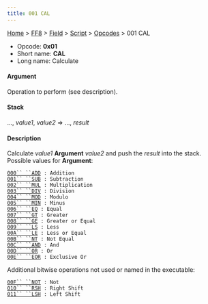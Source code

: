 ```yaml
---
title: 001 CAL
---
```


[Home](/ff7-flat-wiki/Main%20Page.md) > [FF8](/ff7-flat-wiki/FF8.md) > [Field](/ff7-flat-wiki/FF8/Field.md) > [Script](/ff7-flat-wiki/FF8/Field/Script.md) > [Opcodes](/ff7-flat-wiki/FF8/Field/Script/Opcodes.md) > 001 CAL

-   Opcode: **0x01**
-   Short name: **CAL**
-   Long name: Calculate

#### Argument

Operation to perform (see description).

#### Stack

..., *value1*, *value2* =&gt; ..., *result*

#### Description

Calculate *value1* **Argument** *value2* and push the *result* into the
stack. Possible values for **Argument**:

[`000`` ``ADD`][]` : Addition`  
[`001`` ``SUB`][]` : Subtraction`  
[`002`` ``MUL`][]` : Multiplication`  
[`003`` ``DIV`][]` : Division`  
[`004`` ``MOD`][]` : Modulo`  
[`005`` ``MIN`][]` : Minus`  
[`006`` ``EQ`][]` : Equal`  
[`007`` ``GT`][]` : Greater`  
[`008`` ``GE`][]` : Greater or Equal`  
[`009`` ``LS`][]` : Less`  
[`00A`` ``LE`][]` : Less or Equal`  
[`00B`` ``NT`][]` : Not Equal`  
[`00C`` ``AND`][]` : And`  
[`00D`` ``OR`][]` : Or`  
[`00E`` ``EOR`][]` : Exclusive Or`

Additional bitwise operations not used or named in the executable:

[`00F`` ``NOT`][]` : Not`  
[`010`` ``RSH`][]` : Right Shift`  
[`011`` ``LSH`][]` : Left Shift`

  [`000`` ``ADD`]: /ff7-flat-wiki/FF8/Field/Script/Opcodes/001%20CAL/000%20ADD.md "wikilink"
  [`001`` ``SUB`]: /ff7-flat-wiki/FF8/Field/Script/Opcodes/001%20CAL/001%20SUB.md "wikilink"
  [`002`` ``MUL`]: /ff7-flat-wiki/FF8/Field/Script/Opcodes/001%20CAL/002%20MUL.md "wikilink"
  [`003`` ``DIV`]: /ff7-flat-wiki/FF8/Field/Script/Opcodes/001%20CAL/003%20DIV.md "wikilink"
  [`004`` ``MOD`]: /ff7-flat-wiki/FF8/Field/Script/Opcodes/001%20CAL/004%20MOD.md "wikilink"
  [`005`` ``MIN`]: /ff7-flat-wiki/FF8/Field/Script/Opcodes/001%20CAL/005%20MIN.md "wikilink"
  [`006`` ``EQ`]: /ff7-flat-wiki/FF8/Field/Script/Opcodes/001%20CAL/006%20EQ.md "wikilink"
  [`007`` ``GT`]: /ff7-flat-wiki/FF8/Field/Script/Opcodes/001%20CAL/007%20GT.md "wikilink"
  [`008`` ``GE`]: /ff7-flat-wiki/FF8/Field/Script/Opcodes/001%20CAL/008%20GE.md "wikilink"
  [`009`` ``LS`]: /ff7-flat-wiki/FF8/Field/Script/Opcodes/001%20CAL/009%20LS.md "wikilink"
  [`00A`` ``LE`]: /ff7-flat-wiki/FF8/Field/Script/Opcodes/001%20CAL/00A%20LE.md "wikilink"
  [`00B`` ``NT`]: /ff7-flat-wiki/FF8/Field/Script/Opcodes/001%20CAL/00B%20NT.md "wikilink"
  [`00C`` ``AND`]: /ff7-flat-wiki/FF8/Field/Script/Opcodes/001%20CAL/00C%20AND.md "wikilink"
  [`00D`` ``OR`]: /ff7-flat-wiki/FF8/Field/Script/Opcodes/001%20CAL/00D%20OR.md "wikilink"
  [`00E`` ``EOR`]: /ff7-flat-wiki/FF8/Field/Script/Opcodes/001%20CAL/00E%20EOR.md "wikilink"
  [`00F`` ``NOT`]: /ff7-flat-wiki/FF8/Field/Script/Opcodes/001%20CAL/00F%20NOT.md "wikilink"
  [`010`` ``RSH`]: /ff7-flat-wiki/FF8/Field/Script/Opcodes/001%20CAL/010%20RSH.md "wikilink"
  [`011`` ``LSH`]: /ff7-flat-wiki/FF8/Field/Script/Opcodes/001%20CAL/011%20LSH.md "wikilink"
